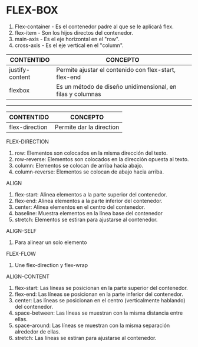 # FLEX-BOX

1. Flex-container - Es el contenedor padre al que se le aplicará flex.
1. flex-item - Son los hijos directos del contenedor.
1. main-axis - Es el eje horizontal en el "row".
1. cross-axis - Es el eje vertical en el "column".

| CONTENTIDO | CONCEPTO |
| --- | --- |
| justify-content | Permite ajustar el contenido con flex-start, flex-end |
| flexbox | Es un método de diseño unidimensional, en filas y columnas |

---

| CONTENTIDO | CONCEPTO |
| --- | --- |
| flex-direction | Permite dar la direction | 

FLEX-DIRECTION
1. row: Elementos son colocados en la misma dirección del texto.
1. row-reverse: Elementos son colocados en la dirección opuesta al texto.
1. column: Elementos se colocan de arriba hacia abajo.
1. column-reverse: Elementos se colocan de abajo hacia arriba.

ALIGN
1. flex-start: Alinea elementos a la parte superior del contenedor.
1. flex-end: Alinea elementos a la parte inferior del contenedor.
1. center: Alinea elementos en el centro del contenedor.
1. baseline: Muestra elementos en la línea base del contenedor
1. stretch: Elementos se estiran para ajustarse al contenedor.

ALIGN-SELF
1. Para alinear un solo elemento

FLEX-FLOW
1. Une flex-direction  y flex-wrap

ALIGN-CONTENT
1. flex-start: Las líneas se posicionan en la parte superior del contenedor.
1. flex-end: Las líneas se posicionan en la parte inferior del contenedor.
1. center: Las líneas se posicionan en el centro (verticalmente hablando) del contenedor.
1. space-between: Las líneas se muestran con la misma distancia entre ellas.
1. space-around: Las líneas se muestran con la misma separación alrededor de ellas.
1. stretch: Las líneas se estiran para ajustarse al contenedor.
